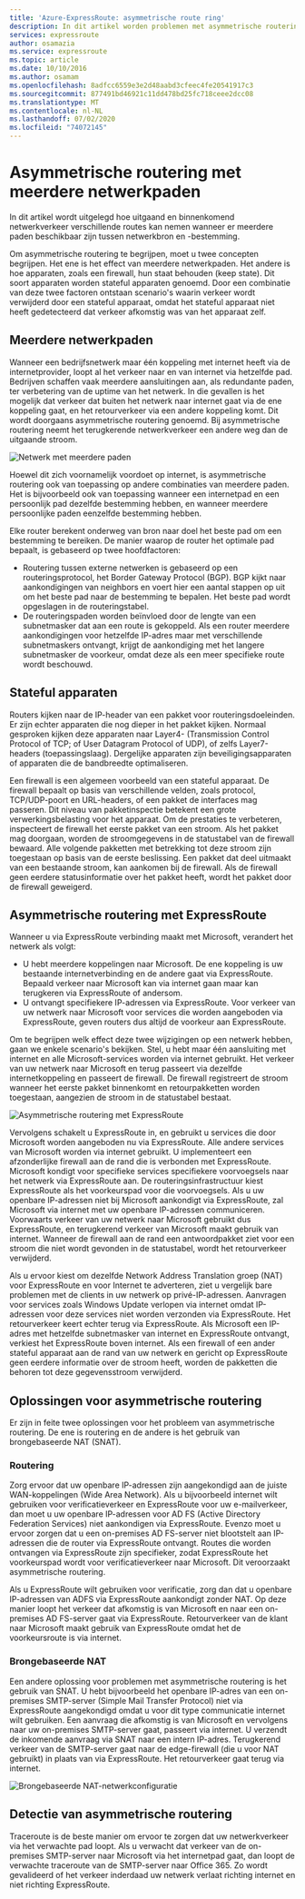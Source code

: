 ```yaml
---
title: 'Azure-ExpressRoute: asymmetrische route ring'
description: In dit artikel worden problemen met asymmetrische routering besproken die u kunt tegenkomen in een netwerk met meerdere koppelingen naar een bestemming.
services: expressroute
author: osamazia
ms.service: expressroute
ms.topic: article
ms.date: 10/10/2016
ms.author: osamam
ms.openlocfilehash: 8adfcc6559e3e2d48aabd3cfeec4fe20541917c3
ms.sourcegitcommit: 877491bd46921c11dd478bd25fc718ceee2dcc08
ms.translationtype: MT
ms.contentlocale: nl-NL
ms.lasthandoff: 07/02/2020
ms.locfileid: "74072145"
---
```

# <a name="asymmetric-routing-with-multiple-network-paths"></a>Asymmetrische routering met meerdere netwerkpaden
In dit artikel wordt uitgelegd hoe uitgaand en binnenkomend netwerkverkeer verschillende routes kan nemen wanneer er meerdere paden beschikbaar zijn tussen netwerkbron en -bestemming.

Om asymmetrische routering te begrijpen, moet u twee concepten begrijpen. Het ene is het effect van meerdere netwerkpaden. Het andere is hoe apparaten, zoals een firewall, hun staat behouden (keep state). Dit soort apparaten worden stateful apparaten genoemd. Door een combinatie van deze twee factoren ontstaan scenario's waarin verkeer wordt verwijderd door een stateful apparaat, omdat het stateful apparaat niet heeft gedetecteerd dat verkeer afkomstig was van het apparaat zelf.

## <a name="multiple-network-paths"></a>Meerdere netwerkpaden
Wanneer een bedrijfsnetwerk maar één koppeling met internet heeft via de internetprovider, loopt al het verkeer naar en van internet via hetzelfde pad. Bedrijven schaffen vaak meerdere aansluitingen aan, als redundante paden, ter verbetering van de uptime van het netwerk. In die gevallen is het mogelijk dat verkeer dat buiten het netwerk naar internet gaat via de ene koppeling gaat, en het retourverkeer via een andere koppeling komt. Dit wordt doorgaans asymmetrische routering genoemd. Bij asymmetrische routering neemt het terugkerende netwerkverkeer een andere weg dan de uitgaande stroom.

![Netwerk met meerdere paden](./media/expressroute-asymmetric-routing/AsymmetricRouting3.png)

Hoewel dit zich voornamelijk voordoet op internet, is asymmetrische routering ook van toepassing op andere combinaties van meerdere paden. Het is bijvoorbeeld ook van toepassing wanneer een internetpad en een persoonlijk pad dezelfde bestemming hebben, en wanneer meerdere persoonlijke paden eenzelfde bestemming hebben.

Elke router berekent onderweg van bron naar doel het beste pad om een bestemming te bereiken. De manier waarop de router het optimale pad bepaalt, is gebaseerd op twee hoofdfactoren:

* Routering tussen externe netwerken is gebaseerd op een routeringsprotocol, het Border Gateway Protocol (BGP). BGP kijkt naar aankondigingen van neighbors en voert hier een aantal stappen op uit om het beste pad naar de bestemming te bepalen. Het beste pad wordt opgeslagen in de routeringstabel.
* De routeringspaden worden beïnvloed door de lengte van een subnetmasker dat aan een route is gekoppeld. Als een router meerdere aankondigingen voor hetzelfde IP-adres maar met verschillende subnetmaskers ontvangt, krijgt de aankondiging met het langere subnetmasker de voorkeur, omdat deze als een meer specifieke route wordt beschouwd.

## <a name="stateful-devices"></a>Stateful apparaten
Routers kijken naar de IP-header van een pakket voor routeringsdoeleinden. Er zijn echter apparaten die nog dieper in het pakket kijken. Normaal gesproken kijken deze apparaten naar Layer4- (Transmission Control Protocol of TCP; of User Datagram Protocol of UDP), of zelfs Layer7-headers (toepassingslaag). Dergelijke apparaten zijn beveiligingsapparaten of apparaten die de bandbreedte optimaliseren. 

Een firewall is een algemeen voorbeeld van een stateful apparaat. De firewall bepaalt op basis van verschillende velden, zoals protocol, TCP/UDP-poort en URL-headers, of een pakket de interfaces mag passeren. Dit niveau van pakketinspectie betekent een grote verwerkingsbelasting voor het apparaat. Om de prestaties te verbeteren, inspecteert de firewall het eerste pakket van een stroom. Als het pakket mag doorgaan, worden de stroomgegevens in de statustabel van de firewall bewaard. Alle volgende pakketten met betrekking tot deze stroom zijn toegestaan op basis van de eerste beslissing. Een pakket dat deel uitmaakt van een bestaande stroom, kan aankomen bij de firewall. Als de firewall geen eerdere statusinformatie over het pakket heeft, wordt het pakket door de firewall geweigerd.

## <a name="asymmetric-routing-with-expressroute"></a>Asymmetrische routering met ExpressRoute
Wanneer u via ExpressRoute verbinding maakt met Microsoft, verandert het netwerk als volgt:

* U hebt meerdere koppelingen naar Microsoft. De ene koppeling is uw bestaande internetverbinding en de andere gaat via ExpressRoute. Bepaald verkeer naar Microsoft kan via internet gaan maar kan terugkeren via ExpressRoute of andersom.
* U ontvangt specifiekere IP-adressen via ExpressRoute. Voor verkeer van uw netwerk naar Microsoft voor services die worden aangeboden via ExpressRoute, geven routers dus altijd de voorkeur aan ExpressRoute.

Om te begrijpen welk effect deze twee wijzigingen op een netwerk hebben, gaan we enkele scenario's bekijken. Stel, u hebt maar één aansluiting met internet en alle Microsoft-services worden via internet gebruikt. Het verkeer van uw netwerk naar Microsoft en terug passeert via dezelfde internetkoppeling en passeert de firewall. De firewall registreert de stroom wanneer het eerste pakket binnenkomt en retourpakketten worden toegestaan, aangezien de stroom in de statustabel bestaat.

![Asymmetrische routering met ExpressRoute](./media/expressroute-asymmetric-routing/AsymmetricRouting1.png)

Vervolgens schakelt u ExpressRoute in, en gebruikt u services die door Microsoft worden aangeboden nu via ExpressRoute. Alle andere services van Microsoft worden via internet gebruikt. U implementeert een afzonderlijke firewall aan de rand die is verbonden met ExpressRoute. Microsoft kondigt voor specifieke services specifiekere voorvoegsels naar het netwerk via ExpressRoute aan. De routeringsinfrastructuur kiest ExpressRoute als het voorkeurspad voor die voorvoegsels. Als u uw openbare IP-adressen niet bij Microsoft aankondigt via ExpressRoute, zal Microsoft via internet met uw openbare IP-adressen communiceren. Voorwaarts verkeer van uw netwerk naar Microsoft gebruikt dus ExpressRoute, en terugkerend verkeer van Microsoft maakt gebruik van internet. Wanneer de firewall aan de rand een antwoordpakket ziet voor een stroom die niet wordt gevonden in de statustabel, wordt het retourverkeer verwijderd.

Als u ervoor kiest om dezelfde Network Address Translation groep (NAT) voor ExpressRoute en voor Internet te adverteren, ziet u vergelijk bare problemen met de clients in uw netwerk op privé-IP-adressen. Aanvragen voor services zoals Windows Update verlopen via internet omdat IP-adressen voor deze services niet worden verzonden via ExpressRoute. Het retourverkeer keert echter terug via ExpressRoute. Als Microsoft een IP-adres met hetzelfde subnetmasker van internet en ExpressRoute ontvangt, verkiest het ExpressRoute boven internet. Als een firewall of een ander stateful apparaat aan de rand van uw netwerk en gericht op ExpressRoute geen eerdere informatie over de stroom heeft, worden de pakketten die behoren tot deze gegevensstroom verwijderd.

## <a name="asymmetric-routing-solutions"></a>Oplossingen voor asymmetrische routering
Er zijn in feite twee oplossingen voor het probleem van asymmetrische routering. De ene is routering en de andere is het gebruik van brongebaseerde NAT (SNAT).

### <a name="routing"></a>Routering
Zorg ervoor dat uw openbare IP-adressen zijn aangekondigd aan de juiste WAN-koppelingen (Wide Area Network). Als u bijvoorbeeld internet wilt gebruiken voor verificatieverkeer en ExpressRoute voor uw e-mailverkeer, dan moet u uw openbare IP-adressen voor AD FS (Active Directory Federation Services) niet aankondigen via ExpressRoute. Evenzo moet u ervoor zorgen dat u een on-premises AD FS-server niet blootstelt aan IP-adressen die de router via ExpressRoute ontvangt. Routes die worden ontvangen via ExpressRoute zijn specifieker, zodat ExpressRoute het voorkeurspad wordt voor verificatieverkeer naar Microsoft. Dit veroorzaakt asymmetrische routering.

Als u ExpressRoute wilt gebruiken voor verificatie, zorg dan dat u openbare IP-adressen van ADFS via ExpressRoute aankondigt zonder NAT. Op deze manier loopt het verkeer dat afkomstig is van Microsoft en naar een on-premises AD FS-server gaat via ExpressRoute. Retourverkeer van de klant naar Microsoft maakt gebruik van ExpressRoute omdat het de voorkeursroute is via internet.

### <a name="source-based-nat"></a>Brongebaseerde NAT
Een andere oplossing voor problemen met asymmetrische routering is het gebruik van SNAT. U hebt bijvoorbeeld het openbare IP-adres van een on-premises SMTP-server (Simple Mail Transfer Protocol) niet via ExpressRoute aangekondigd omdat u voor dit type communicatie internet wilt gebruiken. Een aanvraag die afkomstig is van Microsoft en vervolgens naar uw on-premises SMTP-server gaat, passeert via internet. U verzendt de inkomende aanvraag via SNAT naar een intern IP-adres. Terugkerend verkeer van de SMTP-server gaat naar de edge-firewall (die u voor NAT gebruikt) in plaats van via ExpressRoute. Het retourverkeer gaat terug via internet.

![Brongebaseerde NAT-netwerkconfiguratie](./media/expressroute-asymmetric-routing/AsymmetricRouting2.png)

## <a name="asymmetric-routing-detection"></a>Detectie van asymmetrische routering
Traceroute is de beste manier om ervoor te zorgen dat uw netwerkverkeer via het verwachte pad loopt. Als u verwacht dat verkeer van de on-premises SMTP-server naar Microsoft via het internetpad gaat, dan loopt de verwachte traceroute van de SMTP-server naar Office 365. Zo wordt gevalideerd of het verkeer inderdaad uw netwerk verlaat richting internet en niet richting ExpressRoute.

